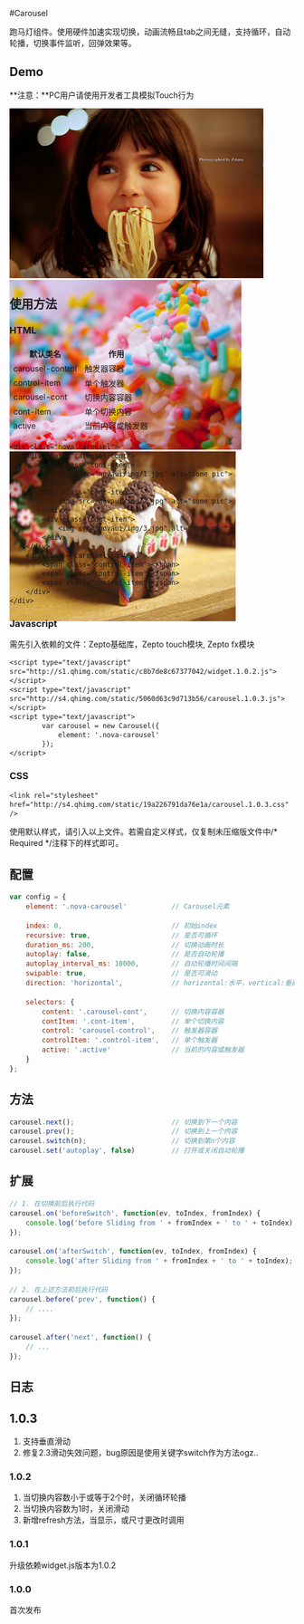 #Carousel

跑马灯组件。使用硬件加速实现切换，动画流畅且tab之间无缝，支持循环，自动轮播，切换事件监听，回弹效果等。

## Demo
**注意：**PC用户请使用开发者工具模拟Touch行为
<link rel="stylesheet" href="http://s4.qhimg.com/static/19a226791da76e1a/carousel.1.0.3.css" />

<style type="text/css">
    .nova-carousel {
        height: 300px;
    }

    .nova-carousel img{
        height: 300px;
    }
</style>

<div class="nova-carousel">
    <div class="carousel-cont">
        <div class="cont-item">
            <img src="novaui/img/1.jpg" alt="some pic">
        </div>
        <div class="cont-item">
            <img src="novaui/img/2.jpg" alt="some pic">
        </div>
        <div class="cont-item">
            <img src="novaui/img/3.jpg" alt="some pic">
        </div>
    </div>
    <div class="carousel-control">
        <span class="control-item"></span>
        <span class="control-item"></span>
        <span class="control-item"></span>
    </div>
</div>


<script type="text/javascript">
    _loader.add('widget', 'http://s1.qhimg.com/static/c8b7de8c67377042/widget.1.0.2.js');
    _loader.add('carousel', 'http://s4.qhimg.com/static/5060d63c9d713b56/carousel.1.0.3.js');
    _loader.use('widget, carousel', function() { 
        var carousel = new Carousel({
            element: '.nova-carousel',
            autoplay: true
        });
    });
</script>

## 使用方法

### HTML
| 默认类名          |  作用  |
|-------------------|---------|
| carousel-control  | 触发器容器 |
| control-item      | 单个触发器 |
| carousel-cont     | 切换内容容器    |
| cont-item         | 单个切换内容    |
| active            | 当前内容或触发器    |

```markup
<div class="nova-carousel">
    <div class="carousel-cont">
        <div class="cont-item">
            <img src="novaui/img/1.jpg" alt="some pic">
        </div>
        <div class="cont-item">
            <img src="novaui/img/2.jpg" alt="some pic">
        </div>
        <div class="cont-item">
            <img src="novaui/img/3.jpg" alt="some pic">
        </div>
    </div>
    <div class="carousel-control">
        <span class="control-item"></span>
        <span class="control-item"></span>
        <span class="control-item"></span>
    </div>
</div>
```

### Javascript
需先引入依赖的文件：Zepto基础库，Zepto touch模块, Zepto fx模块
```markup
<script type="text/javascript" src="http://s1.qhimg.com/static/c8b7de8c67377042/widget.1.0.2.js"></script>
<script type="text/javascript" src="http://s4.qhimg.com/static/5060d63c9d713b56/carousel.1.0.3.js"></script>
<script type="text/javascript">
        var carousel = new Carousel({
            element: '.nova-carousel'
        });
</script>
```
### CSS
```markup
<link rel="stylesheet" href="http://s4.qhimg.com/static/19a226791da76e1a/carousel.1.0.3.css" />
```
使用默认样式，请引入以上文件。若需自定义样式，仅复制未压缩版文件中/\* Required \*/注释下的样式即可。

## 配置

```javascript
var config = {
    element: '.nova-carousel'           // Carousel元素

    index: 0,                           // 初始index 
    recursive: true,                    // 是否可循环
    duration_ms: 200,                   // 切换动画时长
    autoplay: false,                    // 是否自动轮播
    autoplay_interval_ms: 10000,        // 自动轮播时间间隔
    swipable: true,                     // 是否可滑动
    direction: 'horizontal',            // horizontal:水平，vertical:垂直

    selectors: {
        content: '.carousel-cont',      // 切换内容容器
        contItem: '.cont-item',         // 单个切换内容
        control: 'carousel-control',    // 触发器容器
        controlItem: '.control-item',   // 单个触发器
        active: '.active'               // 当前的内容或触发器
    }
};  
```

## 方法
```javascript
carousel.next();                        // 切换到下一个内容
carousel.prev();                        // 切换到上一个内容
carousel.switch(n);                     // 切换到第n个内容
carousel.set('autoplay', false)         // 打开或关闭自动轮播
```

## 扩展
```javascript
// 1. 在切换前后执行代码
carousel.on('beforeSwitch', function(ev, toIndex, fromIndex) {
    console.log('before Sliding from ' + fromIndex + ' to ' + toIndex);
});

carousel.on('afterSwitch', function(ev, toIndex, fromIndex) {
    console.log('after Sliding from ' + fromIndex + ' to ' + toIndex);
});

// 2. 在上述方法前后执行代码
carousel.before('prev', function() {
    // ....
});

carousel.after('next', function() {
    // ...
});

```

## 日志

## 1.0.3

1. 支持垂直滑动
2. 修复2.3滑动失效问题，bug原因是使用关键字switch作为方法ogz..

### 1.0.2

1. 当切换内容数小于或等于2个时，关闭循环轮播
2. 当切换内容数为1时，关闭滑动
3. 新增refresh方法，当显示，或尺寸更改时调用

### 1.0.1
升级依赖widget.js版本为1.0.2

### 1.0.0
首次发布

